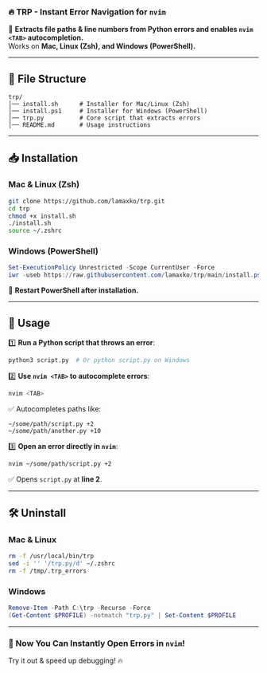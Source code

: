 ### **🔥 TRP - Instant Error Navigation for `nvim`**  

🚀 **Extracts file paths & line numbers from Python errors and enables `nvim <TAB>` autocompletion.**  
Works on **Mac, Linux (Zsh), and Windows (PowerShell).**

---

## **📂 File Structure**
```
trp/
│── install.sh      # Installer for Mac/Linux (Zsh)
│── install.ps1     # Installer for Windows (PowerShell)
│── trp.py          # Core script that extracts errors
│── README.md       # Usage instructions
```

---

## **📥 Installation**
### **Mac & Linux (Zsh)**
```sh
git clone https://github.com/lamaxko/trp.git
cd trp
chmod +x install.sh
./install.sh
source ~/.zshrc
```

### **Windows (PowerShell)**
```powershell
Set-ExecutionPolicy Unrestricted -Scope CurrentUser -Force
iwr -useb https://raw.githubusercontent.com/lamaxko/trp/main/install.ps1 | iex
```
🔄 **Restart PowerShell after installation.**

---

## **🚀 Usage**
1️⃣ **Run a Python script that throws an error**:
   ```sh
   python3 script.py  # Or python script.py on Windows
   ```

2️⃣ **Use `nvim <TAB>` to autocomplete errors**:
   ```sh
   nvim <TAB>
   ```
   ✅ Autocompletes paths like:
   ```
   ~/some/path/script.py +2
   ~/some/path/another.py +10
   ```

3️⃣ **Open an error directly in `nvim`**:
   ```sh
   nvim ~/some/path/script.py +2
   ```
   ✅ Opens `script.py` at **line 2**.

---

## **🛠️ Uninstall**
### **Mac & Linux**
```sh
rm -f /usr/local/bin/trp
sed -i '' '/trp.py/d' ~/.zshrc
rm -f /tmp/.trp_errors
```

### **Windows**
```powershell
Remove-Item -Path C:\trp -Recurse -Force
(Get-Content $PROFILE) -notmatch "trp.py" | Set-Content $PROFILE
```

---

### **🚀 Now You Can Instantly Open Errors in `nvim`!**  
Try it out & speed up debugging! 🔥

